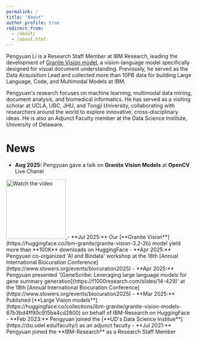 ```yaml
---
permalink: /
title: "About"
author_profile: true
redirect_from: 
  - /about/
  - /about.html
---
```

Pengyuan Li is a Research Staff Member at IBM Research, leading the development of [Granite Vision model]([https://lnkd.in/gbrTmntA](https://huggingface.co/collections/ibm-granite/granite-vision-models-67b3bd4ff90c915ba4cd2800)), a vision-language model specifically designed for visual document understanding. Previously, he served as the Data Acquisition Lead and collected more than 10PB data for building Large Language, Code, and Multimodal Models at IBM. 

Pengyuan's research focuses on machine learning, multimodal data mining, document analysis, and biomedical informatics. He has served as a visiting scholar at UCLA, UBC, JHU, and Tongji University, collaborating with researchers around the world to explore innovative, cross-disciplinary ideas. He is also an Adjunct Faculty member at the Data Science Institute, University of Delaware.

# News
- **Aug 2025:** Pengyuan gave a talk on **Granite Vision Models** at **OpenCV** Live Chanel  
<a href="https://www.youtube.com/watch?v=FLvMPlJvwYE">
  <img src="https://pengyuanli.github.io/images/talk3.png" alt="Watch the video" width="160" />
</a>
- **Jul 2025:** Our [**Granite Vision**](https://huggingface.co/ibm-granite/granite-vision-3.2-2b) model yield more than **100K** downloads on HuggingFace
- **Apr 2025:** Pengyuan co-organized 'AI and Biodata' workshop at the 18th [Annual International Biocuration Conference](https://www.stowers.org/events/biocuration2025)
- **Apr 2025:** Pengyuan presented '[GeneScribe: Leveraging large language models for gene summary generation](https://f1000research.com/slides/14-429)' at the 18th [Annual International Biocuration Conference](https://www.stowers.org/events/biocuration2025)
- **Mar 2025:** Published [**Large Vision models**](https://huggingface.co/collections/ibm-granite/granite-vision-models-67b3bd4ff90c915ba4cd2800) on behalf of IBM-Research on HuggingFace
- **Feb 2023:** Pengyuan joined the [**UD's Data Science Institue**](https://dsi.udel.edu/faculty/) as an adjunct faculty
- **Jul 2021:** Pengyuan joined the **IBM-Research** as a Research Staff Member
